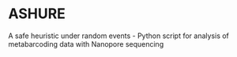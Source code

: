 # ASHURE
A safe heuristic under random events - Python script for analysis of metabarcoding data with Nanopore sequencing
